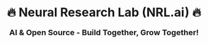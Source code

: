 <p align="center">
  <h1 align="center">🔥 Neural Research Lab (NRL.ai) 🔥</h1>
  <p align="center" style="font-size:18px"><b>AI & Open Source - Build Together, Grow Together!</b></p>
</p>
